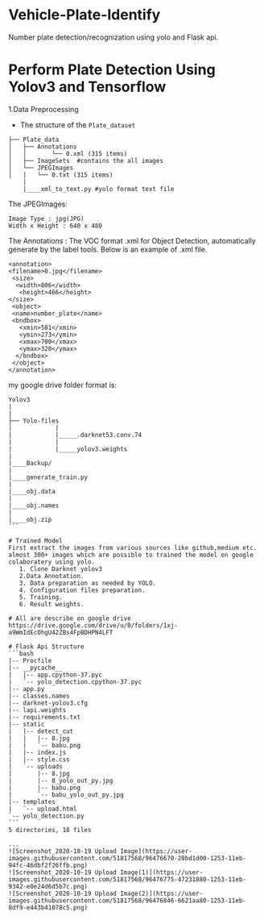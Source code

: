 # Vehicle-Plate-Identify
Number plate detection/recognization using yolo and Flask api. 
# Perform Plate Detection Using Yolov3 and Tensorflow 
1.Data Preprocessing
* The structure of the `Plate_dataset`
```
├── Plate_data
│   ├── Annotations
│   │       └── 0.xml (315 items)
│   ├── ImageSets  #contains the all images     
│   └── JPEGImages
│   |   └── 0.txt (315 items)
    |
    |____xml_to_text.py #yolo format text file
```


 The JPEGImages:

    Image Type : jpg(JPG)
    Width x Height : 640 x 480

 The Annotations : The VOC format .xml for Object Detection, automatically generate by the label tools. Below is an example of .xml file.
 ```
 <annotation>
<filename>0.jpg</filename>
  <size>
   <width>806</width>
    <height>466</height>
 </size>
  <object>
  <name>number_plate</name>
  <bndbox>
    <xmin>581</xmin>
    <ymin>273</ymin>
    <xmax>700</xmax>
    <ymax>320</ymax>
   </bndbox>
  </object>
</annotation>
```

my google drive folder format is:
````
Yolov3
|
|
├── Yolo-files
│            |
|            |_____.darknet53.conv.74 
|            |
|            |_____yolov3.weights 
|
|____Backup/
|
|____generate_train.py
|
|____obj.data
|
|____obj.names
|
|____obj.zip
```

# Trained Model
First extract the images from various sources like github,medium etc.
almost 300+ images which are possible to trained the model on google colaboratery using yolo.
   1. Clone Darknet yolov3 
   2.Data Annotation. 
   3. Data preparation as needed by YOLO. 
   4. Configuration files preparation. 
   5. Training. 
   6. Result weights. 
   
# All are describe on google drive 
https://drive.google.com/drive/u/0/folders/1xj-a9WmIdEcOhgU42ZBs4FpBDHPN4LFT

# Flask Api Structure
```bash
|-- Procfile
|-- __pycache__
|   |-- app.cpython-37.pyc
|   `-- yolo_detection.cpython-37.pyc
|-- app.py
|-- classes.names
|-- darknet-yolov3.cfg
|-- lapi.weights
|-- requirements.txt
|-- static
|   |-- detect_cut
|   |   |-- 8.jpg
|   |   `-- babu.png
|   |-- index.js
|   |-- style.css
|   `-- uploads
|       |-- 8.jpg
|       |-- 8_yolo_out_py.jpg
|       |-- babu.png
|       `-- babu_yolo_out_py.jpg
|-- templates
|   `-- upload.html
`-- yolo_detection.py
```
5 directories, 18 files

...
![Screenshot_2020-10-19 Upload Image](https://user-images.githubusercontent.com/51817568/96476670-28bd1d00-1253-11eb-94fc-46dbf2f26ffb.png)
![Screenshot_2020-10-19 Upload Image(1)](https://user-images.githubusercontent.com/51817568/96476775-47231880-1253-11eb-9342-e0e24d6d5b7c.png)
![Screenshot_2020-10-19 Upload Image(2)](https://user-images.githubusercontent.com/51817568/96476846-6621aa80-1253-11eb-8df9-e443b41078c5.png)

